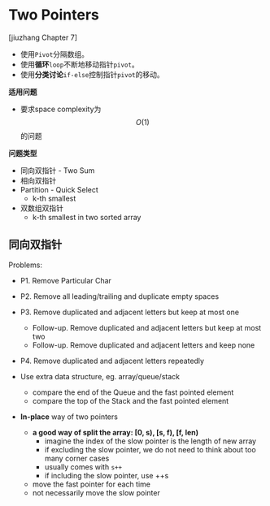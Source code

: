 <extoc></extoc>

# Two Pointers

[jiuzhang Chapter 7]

- 使用`Pivot`分隔数组。
- 使用**循环**`loop`不断地移动指针`pivot`。
- 使用**分类讨论**`if-else`控制指针`pivot`的移动。

__适用问题__

- 要求space complexity为$$O(1)$$的问题

__问题类型__

- 同向双指针 - Two Sum
- 相向双指针
- Partition - Quick Select
    - k-th smallest
- 双数组双指针
    - k-th smallest in two sorted array

    

## 同向双指针 

Problems:

- P1. Remove Particular Char    
- P2. Remove all leading/trailing and duplicate empty spaces
- P3. Remove duplicated and adjacent letters but keep at most one
    - Follow-up. Remove duplicated and adjacent letters but keep at most two
    - Follow-up. Remove duplicated and adjacent letters and keep none
- P4. Remove duplicated and adjacent letters repeatedly

- Use extra data structure, eg. array/queue/stack
    - compare the end of the Queue and the fast pointed element
    - compare the top of the Stack and the fast pointed element
- **In-place** way of two pointers
    - **a good way of split the array: [0, s), [s, f), [f, len)**
        - imagine the index of the slow pointer is the length of new array
        - if excluding the slow pointer, we do not need to think about too many corner cases
        - usually comes with `s++`
        - if including the slow pointer, use ++s
    - move the fast pointer for each time
    - not necessarily move the slow pointer